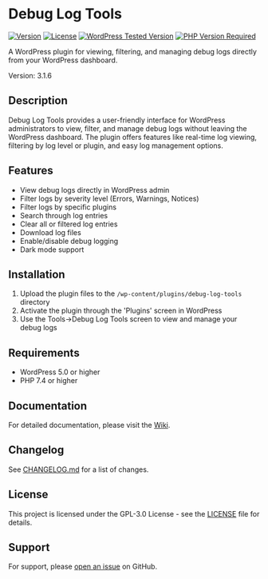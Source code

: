 # Debug Log Tools

[![Version](https://img.shields.io/badge/version-3.1.6-blue.svg?style=flat-square)](https://github.com/saqibj/debug-log-tools)
[![License](https://img.shields.io/badge/license-GPL--3.0-blue.svg?style=flat-square)](https://www.gnu.org/licenses/gpl-3.0.txt)
[![WordPress Tested Version](https://img.shields.io/wordpress/v/debug-log-tools?label=tested%20with&style=flat-square)](https://wordpress.org/plugins/debug-log-tools/)
[![PHP Version Required](https://img.shields.io/badge/php-%3E%3D7.4-8892BF.svg?style=flat-square)](https://php.net/)

A WordPress plugin for viewing, filtering, and managing debug logs directly from your WordPress dashboard.

Version: 3.1.6

## Description

Debug Log Tools provides a user-friendly interface for WordPress administrators to view, filter, and manage debug logs without leaving the WordPress dashboard. The plugin offers features like real-time log viewing, filtering by log level or plugin, and easy log management options.

## Features

- View debug logs directly in WordPress admin
- Filter logs by severity level (Errors, Warnings, Notices)
- Filter logs by specific plugins
- Search through log entries
- Clear all or filtered log entries
- Download log files
- Enable/disable debug logging
- Dark mode support

## Installation

1. Upload the plugin files to the `/wp-content/plugins/debug-log-tools` directory
2. Activate the plugin through the 'Plugins' screen in WordPress
3. Use the Tools->Debug Log Tools screen to view and manage your debug logs

## Requirements

- WordPress 5.0 or higher
- PHP 7.4 or higher

## Documentation

For detailed documentation, please visit the [Wiki](https://github.com/saqibj/debug-log-tools/wiki).

## Changelog

See [CHANGELOG.md](CHANGELOG.md) for a list of changes.

## License

This project is licensed under the GPL-3.0 License - see the [LICENSE](LICENSE) file for details.

## Support

For support, please [open an issue](https://github.com/saqibj/debug-log-tools/issues) on GitHub.
